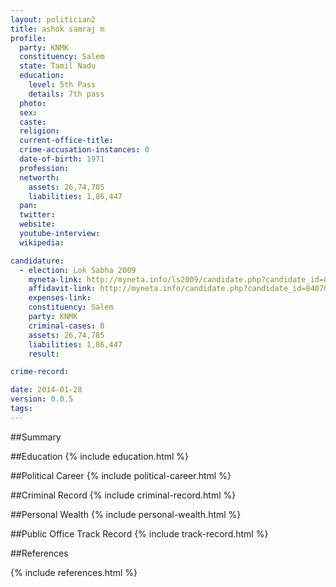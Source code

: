 ```yaml
---
layout: politician2
title: ashok samraj m
profile: 
  party: KNMK
  constituency: Salem
  state: Tamil Nadu
  education: 
    level: 5th Pass
    details: 7th pass
  photo: 
  sex: 
  caste: 
  religion: 
  current-office-title: 
  crime-accusation-instances: 0
  date-of-birth: 1971
  profession: 
  networth: 
    assets: 26,74,785
    liabilities: 1,86,447
  pan: 
  twitter: 
  website: 
  youtube-interview: 
  wikipedia: 

candidature: 
  - election: Lok Sabha 2009
    myneta-link: http://myneta.info/ls2009/candidate.php?candidate_id=8407
    affidavit-link: http://myneta.info/candidate.php?candidate_id=8407&scan=original
    expenses-link: 
    constituency: Salem 
    party: KNMK
    criminal-cases: 0
    assets: 26,74,785
    liabilities: 1,86,447
    result:  

crime-record: 

date: 2014-01-28
version: 0.0.5
tags: 
---
```

##Summary


##Education
{% include education.html %}


##Political Career
{% include political-career.html %}


##Criminal Record
{% include criminal-record.html %}


##Personal Wealth
{% include personal-wealth.html %}


##Public Office Track Record
{% include track-record.html %}


##References


{% include references.html %}